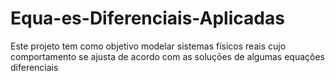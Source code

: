 # Equa-es-Diferenciais-Aplicadas
Este projeto tem como objetivo modelar sistemas físicos reais cujo comportamento se ajusta de acordo com as soluções de algumas equações diferenciais
